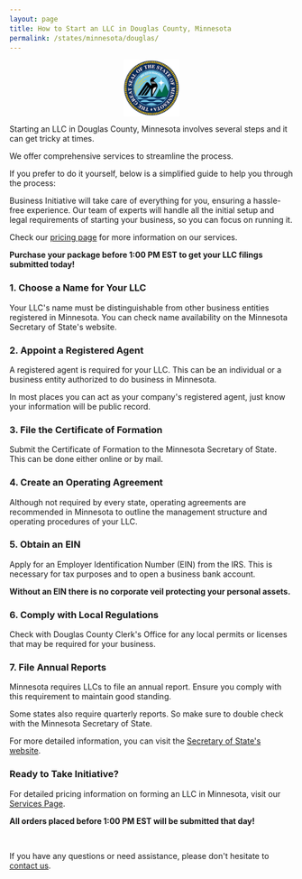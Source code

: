 ```yaml
---
layout: page
title: How to Start an LLC in Douglas County, Minnesota
permalink: /states/minnesota/douglas/
---
```


<a href="{{ site.data.resources.state_sos_websites.minnesota }}" target="_blank">
    <img src="/images/state-seals/minnesota-seal.png" alt="Minnesota State Seal" style="display: block; margin: 10px auto; width: 100px;">
</a>

<p>Starting an LLC in Douglas County, Minnesota involves several steps and it can get tricky at times.</p>

<p>We offer comprehensive services to streamline the process.</p>

<p>If you prefer to do it yourself, below is a simplified guide to help you through the process:</p>

<p>Business Initiative will take care of everything for you, ensuring a hassle-free experience. Our team of experts will handle all the initial setup and legal requirements of starting your business, so you can focus on running it.</p>

<p>Check our <a href="/services/">pricing page</a> for more information on our services.</p>
<p><b>Purchase your package before 1:00 PM EST to get your LLC filings submitted today!</b></p>

<h3>1. Choose a Name for Your LLC</h3>
<p>Your LLC's name must be distinguishable from other business entities registered in Minnesota. You can check name availability on the Minnesota Secretary of State's website.</p>

<h3>2. Appoint a Registered Agent</h3>
<p>A registered agent is required for your LLC. This can be an individual or a business entity authorized to do business in Minnesota.</p>

<p>In most places you can act as your company's registered agent, just know your information will be public record.<p>

<h3>3. File the Certificate of Formation</h3>
<p>Submit the Certificate of Formation to the Minnesota Secretary of State. This can be done either online or by mail.</p>

<h3>4. Create an Operating Agreement</h3>
<p>Although not required by every state, operating agreements are recommended in Minnesota to outline the management structure and operating procedures of your LLC.</p>

<h3>5. Obtain an EIN</h3>
<p>Apply for an Employer Identification Number (EIN) from the IRS. This is necessary for tax purposes and to open a business bank account.</p>

<p><b>Without an EIN there is no corporate veil protecting your personal assets.</b></p>

<h3>6. Comply with Local Regulations</h3>
<p>Check with Douglas County Clerk's Office for any local permits or licenses that may be required for your business.</p>

<h3>7. File Annual Reports</h3>
<p>Minnesota requires LLCs to file an annual report. Ensure you comply with this requirement to maintain good standing.</p>

<p>Some states also require quarterly reports. So make sure to double check with the Minnesota Secretary of State.</p>

<p>For more detailed information, you can visit the <a href="{{ site.data.resources.state_sos_websites.minnesota }}" target="_blank">Secretary of State's website</a>.</p>

<h3>Ready to Take Initiative?</h3>
<p>For detailed pricing information on forming an LLC in Minnesota, visit our <a href="/services/">Services Page</a>.</p>
<p><b>All orders placed before 1:00 PM EST will be submitted that day!</b></p>
<br>
<p>If you have any questions or need assistance, please don't hesitate to <a href="https://www.businessinitiative.org/contact/" target="_blank">contact us</a>.</p>
